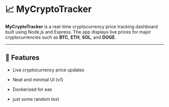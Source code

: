 # 📈 MyCryptoTracker

**MyCryptoTracker** is a real-time cryptocurrency price tracking dashboard built using Node.js and Express. The app displays live prices for major cryptocurrencies such as **BTC**, **ETH**, **SOL**, and **DOGE**.

---

## 🚀 Features

- Live cryptocurrency price updates
- Neat and minimal UI (v1)
- Dockerized for eas


- just some random text

